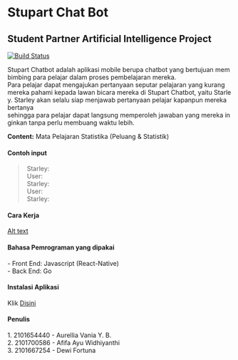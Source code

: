 # Stupart Chat Bot
## Student Partner Artificial Intelligence Project

[![Build Status](https://travis-ci.org/joemccann/dillinger.svg?branch=master)](https://travis-ci.org/joemccann/dillinger)

Stupart Chatbot adalah aplikasi mobile berupa chatbot yang bertujuan membimbing para pelajar dalam proses pembelajaran mereka. Para pelajar dapat mengajukan pertanyaan seputar pelajaran yang kurang mereka pahami kepada lawan bicara mereka di Stupart Chatbot, yaitu Starley. Starley akan selalu siap menjawab pertanyaan pelajar kapanpun mereka bertanya sehingga para pelajar dapat langsung memperoleh jawaban yang mereka inginkan tanpa perlu membuang waktu lebih.

**Content:** Mata Pelajaran Statistika (Peluang & Statistik)

#### Contoh input
> Starley: <br/>
> User: <br/>
> Starley: <br/>
> User: <br/>
> Starley: <br/>

#### Cara Kerja 
[Alt text](https://cdn.pixabay.com/photo/2017/11/13/07/14/cat-eyes-2944820_960_720.jpg)

#### Bahasa Pemrograman yang dipakai
- Front End: Javascript (React-Native) <br/>
- Back End: Go <br/>

#### Instalasi Aplikasi
Klik [Disini](https://google.com/)

#### Penulis
1. 2101654440 - Aurellia Vania Y. B. <br/>
2. 2101700586 - Afifa Ayu Widhiyanthi <br/>
3. 2101667254 - Dewi Fortuna <br/>
